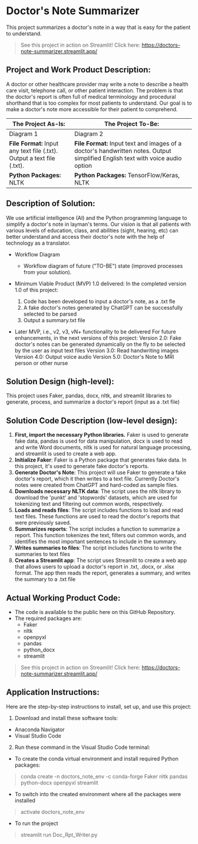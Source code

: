 # Doctor's Note Summarizer

This project summarizes a doctor's note in a way that is easy for the patient to understand.

> See this project in action on Streamlit! Click here: https://doctors-note-summarizer.streamlit.app/

## Project and Work Product Description:

A doctor or other healthcare provider may write a note to describe a health care visit, telephone call, or other patient interaction. The problem is that the doctor's report is often full of medical terminology and procedural shorthand that is too complex for most patients to understand. Our goal is to make a doctor's note more accessible for their patient to comprehend.

| The Project As-Is: | The Project To-Be: |
| --------------- | --------------- |
| Diagram 1 | Diagram 2 |
| **File Format:** Input any text file (.txt). Output a text file (.txt). | **File Format:** Input text and images of a doctor's handwritten notes. Output simplified English text with voice audio option |
| **Python Packages:** NLTK | **Python Packages:** TensorFlow/Keras, NLTK |

## Description of Solution: 

We use artificial intelligence (AI) and the Python programming language to simplify a doctor's note in layman's terms. Our vision is that all patients with various levels of education, class, and abilities (sight, hearing, etc) can better understand and access their doctor's note with the help of technology as a translator.

* Workflow Diagram

  * Workflow diagram of future ("TO-BE") state (improved processes from your solution).

* Minimum Viable Product (MVP) 1.0 delivered:
In the completed version 1.0 of this project:
  1) Code has been developed to input a doctor's note, as a .txt fle
  2) A fake doctor's notes generated by ChatGPT can be successfully selected to be parsed
  3) Output a summary.txt file

* Later MVP, i.e., v2, v3, vN+ functionality to be delivered
For future enhancements, in the next versions of this project:
Version 2.0: Fake doctor's notes can be generated dynamically on the fly to be selected by the user as input text files
Version 3.0: Read handwriting images
Version 4.0: Output voice audio
Version 5.0: Doctor's Note to MRI person or other nurse

## Solution Design (high-level):

This project uses Faker, pandas, docx, nltk, and streamlit libraries to generate, process, and summarize a doctor's report (input as a .txt file)

## Solution Code Description (low-level design): 

1. **First, import the necessary Python libraries.** Faker is used to generate fake data, pandas is used for data manipulation, docx is used to read and write Word 
documents, nltk is used for natural language processing, and streamlit is used to create a web app.
2. **Initialize Faker**: Faker is a Python package that generates fake data. In this project, it's used to generate fake doctor's reports.
3. **Generate Doctor's Note**: This project will use Faker to generate a fake doctor's report, which it then writes to a text file. Currently Doctor's notes were created from ChatGPT and hard-coded as sample files. 
4. **Downloads necessary NLTK data**: The script uses the nltk library to download the 'punkt' and 'stopwords' 
datasets, which are used for tokenizing text and filtering out common words, respectively.
5. **Loads and reads files**: The script includes functions to load and read text files. These functions are used to read the doctor's reports that were previously saved.
6. **Summarizes reports**: The script includes a function to summarize a report. This function tokenizes the 
text, filters out common words, and identifies the most important sentences to include in the summary.
7. **Writes summaries to files**: The script includes functions to write the summaries to text files
8. **Creates a Streamlit app**: The script uses Streamlit to create a web app that allows users to upload 
a doctor's report in .txt, .docx, or .xlsx format. The app then reads the report, generates a summary, and 
writes the summary to a .txt file

## Actual Working Product Code: 

* The code is available to the public here on this GitHub Repository. 
* The required packages are:
  * Faker
  * nltk
  * openpyxl
  * pandas
  * python_docx
  * streamlit
> See this project in action on Streamlit! Click here: https://doctors-note-summarizer.streamlit.app/

## Application Instructions:

Here are the step-by-step instructions to install, set up, and use this project:

1. Download and install these software tools:
  * Anaconda Navigator
  * Visual Studio Code
2. Run these command in the Visual Studio Code terminal:
  * To create the conda virtual environment and install required Python packages:
> conda create -n doctors_note_env -c conda-forge Faker nltk pandas python-docx openpyxl streamlit
  * To switch into the created environment where all the packages were installed
> activate doctors_note_env
  * To run the project
> streamlit run Doc_Rpt_Writer.py
